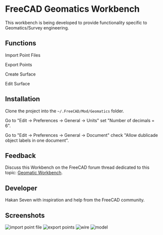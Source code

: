 # FreeCAD Geomatics Workbench
This workbench is being developed to provide functionality specific to Geomatics/Survey engineering.

## Functions
Import Point Files

Export Points

Create Surface

Edit Surface

## Installation
Clone the project into the `~/.FreeCAD/Mod/Geomatics` folder.

Go to "Edit -> Preferences -> General -> Units" set "Number of decimals = 6".

Go to "Edit -> Preferences -> General -> Document" check "Allow dublicade object labels in one document".

## Feedback 
Discuss this Workbench on the FreeCAD forum thread dedicated to this topic: 
[Geomatic Workbench](https://forum.freecadweb.org/viewtopic.php?f=8&t=34371).

## Developer 
Hakan Seven with inspiration and help from the FreeCAD community.

## Screenshots

![import point file](https://user-images.githubusercontent.com/3831435/55716231-20014f00-59ff-11e9-9d35-c6f7d6649806.png)
![export points](https://user-images.githubusercontent.com/3831435/56736073-e440e600-676f-11e9-8939-c9537b530b2e.png)
![wire](https://user-images.githubusercontent.com/3831435/53573372-6224ae80-3b7e-11e9-94d0-30ede898710d.png)
![model](https://user-images.githubusercontent.com/3831435/53573380-651f9f00-3b7e-11e9-90c3-f6bdafdbba83.png)
